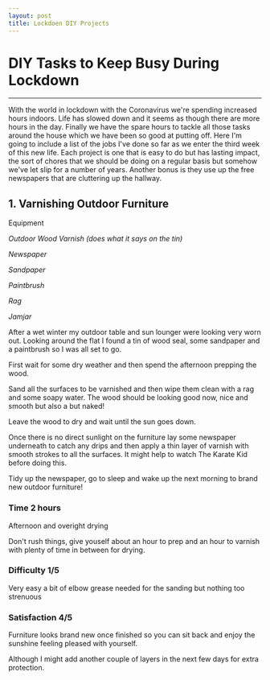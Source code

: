 ```yaml
---
layout: post
title: Lockdoen DIY Projects
---
```


# DIY Tasks to Keep Busy During Lockdown

-----


With the world in lockdown with the Coronavirus we're spending increased hours indoors. Life has slowed down and it seems as though there are more hours in the day. Finally we have the spare hours to tackle all those tasks around the house which we have been so good at putting off.
Here I'm going to include a list of the jobs I've done so far as we enter the third week of this new life. Each project is one that is easy to do but has lasting impact, the sort of chores that we should be doing on a regular basis but somehow we've let slip for a number of years. Another bonus is they use up the free newspapers that are cluttering up the hallway.

## 1. Varnishing Outdoor Furniture

Equipment

*Outdoor Wood Varnish (does what it says on the tin)*

*Newspaper*

*Sandpaper*

*Paintbrush*

*Rag*

*Jamjar*



After a wet winter my outdoor table and sun lounger were looking very worn out. Looking around the flat I found a tin of wood seal, some sandpaper and a paintbrush so I was all set to go.

First wait for some dry weather and then spend the afternoon prepping the wood.

Sand all the surfaces to be varnished and then wipe them clean with a rag and some soapy water. The wood should be looking good now, nice and smooth but also a but naked!

Leave the wood to dry and wait until the sun goes down.

Once there is no direct sunlight on the furniture lay some newspaper underneath to catch any drips and then apply a thin layer of varnish with smooth strokes to all the surfaces. It might help to watch The Karate Kid before doing this.

Tidy up the newspaper, go to sleep and wake up the next morning to brand new outdoor furniture!

### Time 2 hours

Afternoon and overight drying

Don't rush things, give youself about an hour to prep and an hour to varnish with plenty of time in between for drying.

### Difficulty 1/5

Very easy a bit of elbow grease needed for the sanding but nothing too strenuous

### Satisfaction 4/5

Furniture looks brand new once finished so you can sit back and enjoy the sunshine feeling pleased with yourself.

Although I might add another couple of layers in the next few days for extra protection.

